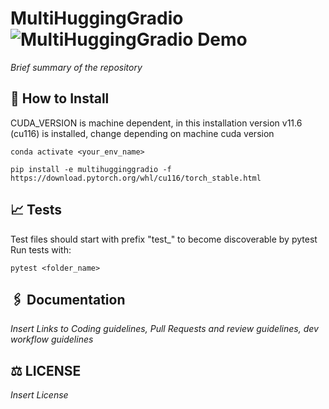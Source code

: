 MultiHuggingGradio  ![MultiHuggingGradio Demo](https://github.com/LPFerreira33/MultiHuggingGradio/actions/workflows/python-package-conda.yml/badge.svg)
===================

*Brief summary of the repository*


## 📐 How to Install

CUDA_VERSION is machine dependent, in this installation version v11.6 (cu116) is installed, change depending on machine cuda version 
```shell
conda activate <your_env_name>

pip install -e multihugginggradio -f https://download.pytorch.org/whl/cu116/torch_stable.html
```

## 📈 Tests

Test files should start with prefix "test_" to become discoverable by pytest
Run tests with:
```shell
pytest <folder_name>
```

## 🖇️ Documentation
*Insert Links to Coding guidelines, Pull Requests and review guidelines, dev workflow guidelines*

## ⚖️ LICENSE
*Insert License*
